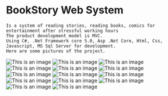 # BookStory Web System
```
Is a system of reading stories, reading books, comics for entertainment after stressful working hours
The product development model is MVC. 
Using C#, .Net Framework core 5.0, Asp .Net Core, Html, Css, Javascript, MS Sql Server for development.
Here are some pictures of the project.
```
![This is an image](/Images/1.png)
![This is an image](/Images/2.png)
![This is an image](/Images/3.png)
![This is an image](/Images/4.png)
![This is an image](/Images/5.png)
![This is an image](/Images/6.png)
![This is an image](/Images/7.png)
![This is an image](/Images/8.png)
![This is an image](/Images/9.png)
![This is an image](/Images/10.png)
![This is an image](/Images/11.png)
![This is an image](/Images/12.png)
![This is an image](/Images/13.png)
![This is an image](/Images/14.png)

